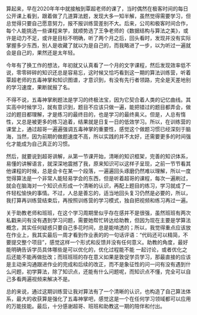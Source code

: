 算起来，早在2020年年中就接触到覃超老师的课了，当时偶然在极客时间的每日公开课上看到，跟着做了几道算法题，发现大多一知半解，虽然觉得需要学习，但总觉得只要自己愿意努力，报不报训练营差别不大。后来，公司和极客时间合作，每个人能挑选一些课程来学，就顺势选了王争老师的《数据结构与算法之美》，或许是动力不足，或许是目标不明确，听了两个月之后，回头看时，发现并没有实际掌握多少东西，别人是收藏了就以为是自己的，而我略进了一步，以为听过一遍就会是自己的，果然还是太年轻。

今年有了换工作的想法，年初就又认真看了一个月的文字课程，然后发现效率低不说，零零碎碎的知识还总是容易忘，这时候又恰巧看到这一期的算法训练营，听着覃超老师的五毒神掌和知识图谱，才意识到，有没有先行者领路，完全是天差地别的学习速度，果断就报了名。

不得不说，五毒神掌刷题法是学习的终极法宝，因为它契合着人类的记忆曲线。其实高中时候学习，就有意识到，题目不应该只做一遍，能把错过的题目都弄会，做过的题目都理解，才是练习的最终目的，也是学习的最终奥义。但是，人总有惰性，又总是被更多的练习追着，结果就是日复一日的低效学习。所以，在训练营的课堂上，通过超哥一遍遍强调五毒神掌的重要性，感觉这个做题习惯已经深刻于脑海，当然，因为前期的做题速度不高，所以实践的并不太好，还需要更多的时间强化才能成为自己真正的习惯。

然后，就要说到超哥讲解，从第一节课开始，清晰的知识框架，完善的知识体系，易懂的讲解语言，就深深地震撼了我，原来知识可以这样子呈现，之前一节节看其他课程的时候，总是会卡在某一个段落，一遍遍回头琢磨仍然难以理解，所以一度觉得算法是一个非常人能轻易学会的东西，但是听着超哥的课程，每次一遍刷过，就会在脑海对一个知识点形成一个清晰的认识，再配上题目的练习，学习就成了一件轻松愉快的事情。不过，人总是善忘的，适当地回头复习仍然是必要的，所以，我打算再训练营结束后，再按照训练营的学习模式，独自把视频和练习再过一遍。

关于助教老师和班班，在这个学习周期里似乎存在感并不是很强，虽然班班有两次私戳来问有没有遇到学习问题，需要她帮忙转达给助教，但因为现在主要是学算法概念，其实任何疑惑只要自己多花时间，总是能啃透的；所以，我觉得重点应该放在作业上，我其实最后一周才看到作业表的的一句话评语：“代码还可以精简，不要提交整个项目”，感觉这样一个形式和反馈并没有任何意义。助教的角度，最好能明确告诉学员具体哪些是可以优化的，优化过程能不能 一起讨论，或者优化之后还能不能再做批改；而班班班的存在意义如果是敦促学员学习，那最直接的应该是主动来沟通跟进作业的完成和后续的改正，而不是象征性的问一问有没有遇到什么问题，初学算法，除了知识点，还能有什么问题呢，而知识点不懂，完全可以自己多看两遍视频来解决不是。

总的来说，通过这期训练营让我对算法有了一个清晰的认识，也构造了自己算法体系，最大的收获算是强化了五毒神掌吧，感觉这是一个在任何学习领域都可以应用的万能技能。最后，十分感谢超哥、班班和助教这一期的陪伴和付出。

